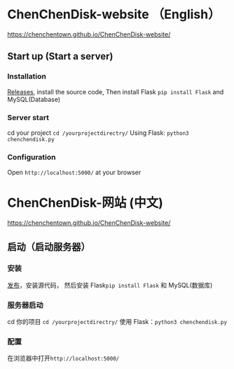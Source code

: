 # ChenChenDisk-website （English）
https://chenchentown.github.io/ChenChenDisk-website/
## Start up (Start a server)
### Installation
[Releases](https://github.com/ChenChenTown/ChenChenDisk-website/releases), install the source code, 
Then install Flask ```pip install Flask``` and MySQL(Database)
### Server start 
cd your project ```cd /yourprojectdirectry/```
Using Flask: ```python3 chenchendisk.py```
### Configuration
Open ```http://localhost:5000/``` at your browser

# ChenChenDisk-网站 (中文)
https://chenchentown.github.io/ChenChenDisk-website/
## 启动（启动服务器）
### 安装
[发布](https://github.com/ChenChenTown/ChenChenDisk-website/releases)，安装源代码，
然后安装 Flask```pip install Flask``` 和 MySQL(数据库)
### 服务器启动
cd 你的项目 ```cd /yourprojectdirectry/```
使用 Flask：```python3 chenchendisk.py```
### 配置
在浏览器中打开```http://localhost:5000/```
